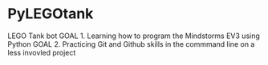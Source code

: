 # PyLEGOtank
LEGO Tank bot
GOAL 1. Learning how to program the Mindstorms EV3 using Python
GOAL 2. Practicing Git and Github skills in the commmand line on a less invovled project